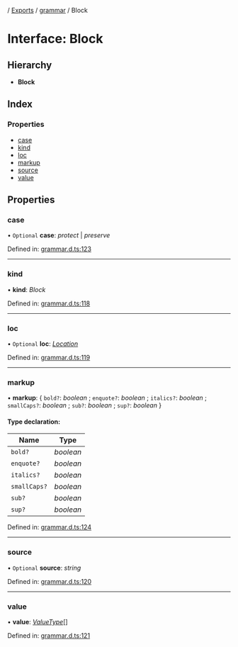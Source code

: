 [](../README.md) / [Exports](../modules.md) / [grammar](../modules/grammar.md) / Block

# Interface: Block

## Hierarchy

* **Block**

## Index

### Properties

* [case](grammar.block.md#case)
* [kind](grammar.block.md#kind)
* [loc](grammar.block.md#loc)
* [markup](grammar.block.md#markup)
* [source](grammar.block.md#source)
* [value](grammar.block.md#value)

## Properties

### case

• `Optional` **case**: *protect* \| *preserve*

Defined in: [grammar.d.ts:123](https://github.com/retorquere/bibtex-parser/blob/master/grammar.d.ts#L123)

___

### kind

• **kind**: *Block*

Defined in: [grammar.d.ts:118](https://github.com/retorquere/bibtex-parser/blob/master/grammar.d.ts#L118)

___

### loc

• `Optional` **loc**: [*Location*](grammar.location.md)

Defined in: [grammar.d.ts:119](https://github.com/retorquere/bibtex-parser/blob/master/grammar.d.ts#L119)

___

### markup

• **markup**: { `bold?`: *boolean* ; `enquote?`: *boolean* ; `italics?`: *boolean* ; `smallCaps?`: *boolean* ; `sub?`: *boolean* ; `sup?`: *boolean*  }

#### Type declaration:

Name | Type |
------ | ------ |
`bold?` | *boolean* |
`enquote?` | *boolean* |
`italics?` | *boolean* |
`smallCaps?` | *boolean* |
`sub?` | *boolean* |
`sup?` | *boolean* |

Defined in: [grammar.d.ts:124](https://github.com/retorquere/bibtex-parser/blob/master/grammar.d.ts#L124)

___

### source

• `Optional` **source**: *string*

Defined in: [grammar.d.ts:120](https://github.com/retorquere/bibtex-parser/blob/master/grammar.d.ts#L120)

___

### value

• **value**: [*ValueType*](../modules/grammar.md#valuetype)[]

Defined in: [grammar.d.ts:121](https://github.com/retorquere/bibtex-parser/blob/master/grammar.d.ts#L121)
